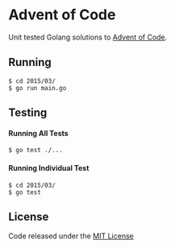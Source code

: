 # Advent of Code
Unit tested Golang solutions to [Advent of Code](http://adventofcode.com/).

## Running

    $ cd 2015/03/
    $ go run main.go

## Testing
#### Running All Tests

    $ go test ./...

#### Running Individual Test

    $ cd 2015/03/
    $ go test

## License
Code released under the [MIT License](LICENSE)
